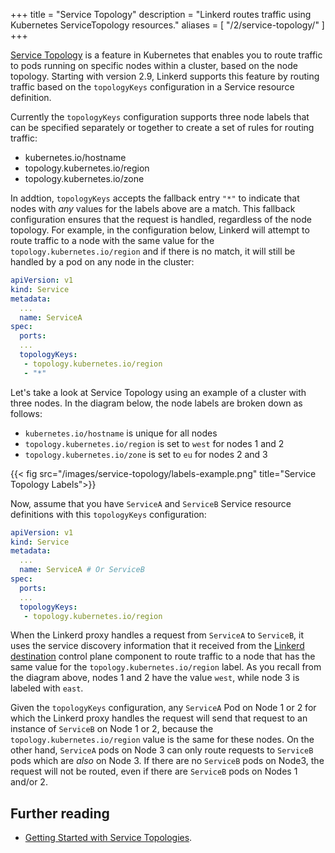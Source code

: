 +++
title = "Service Topology"
description = "Linkerd routes traffic using Kubernetes ServiceTopology resources."
aliases = [
  "/2/service-topology/"
]
+++

[Service Topology](https://kubernetes.io/docs/concepts/services-networking/service-topology/)
is a feature in Kubernetes that enables you to route traffic to pods running on
specific nodes within a cluster, based on the node topology. Starting with
version 2.9, Linkerd supports this feature by routing traffic based on the
`topologyKeys` configuration in a Service resource definition.

Currently the `topologyKeys` configuration supports three node labels that can
be specified separately or together to create a set of rules for routing
traffic:

* kubernetes.io/hostname
* topology.kubernetes.io/region
* topology.kubernetes.io/zone

In addtion, `topologyKeys` accepts the fallback entry `"*"` to indicate that
nodes with _any_ values for the labels above are a match. This fallback
configuration ensures that the request is handled, regardless of the node
topology. For example, in the configuration below, Linkerd will attempt to route
traffic to a node with the same value for the `topology.kubernetes.io/region`
and if there is no match, it will still be handled by a pod on any node in the
cluster:

```yaml
apiVersion: v1
kind: Service
metadata:
  ...
  name: ServiceA
spec:
  ports:
  ...
  topologyKeys:
   - topology.kubernetes.io/region
   - "*"
```

Let's take a look at Service Topology using an example of a cluster with three
nodes. In the diagram below, the node labels are broken down as follows:

* `kubernetes.io/hostname` is unique for all nodes
* `topology.kubernetes.io/region` is set to `west` for nodes 1 and 2
* `topology.kubernetes.io/zone` is set to `eu` for nodes 2 and 3

{{< fig src="/images/service-topology/labels-example.png"
title="Service Topology Labels">}}

Now, assume that you have `ServiceA` and `ServiceB` Service resource
definitions with this `topologyKeys` configuration:

```yaml
apiVersion: v1
kind: Service
metadata:
  ...
  name: ServiceA # Or ServiceB
spec:
  ports:
  ...
  topologyKeys:
   - topology.kubernetes.io/region
```

When the Linkerd proxy handles a request from `ServiceA` to `ServiceB`, it uses
the service discovery information that it received from the [Linkerd destination](/2/reference/architecture/#destination)
control plane component to route traffic to a node that has the same value for
the `topology.kubernetes.io/region` label. As you recall from the diagram
above, nodes 1 and 2 have the value `west`, while node 3 is labeled with `east`.

Given the `topologyKeys` configuration, any `ServiceA` Pod on Node 1 or 2 for
which the Linkerd proxy handles the request will send that request to an
instance of `ServiceB` on Node 1 or 2, because the `topology.kubernetes.io/region`
value is the same for these nodes. On the other hand, `ServiceA` pods on Node 3
can only route requests to `ServiceB` pods which are _also_ on Node 3. If there
are no `ServiceB` pods on Node3, the request will not be routed, even if there
are `ServiceB` pods on Nodes 1 and/or 2.

## Further reading

* [Getting Started with Service Topologies](/2/tasks/service-topologies/).

